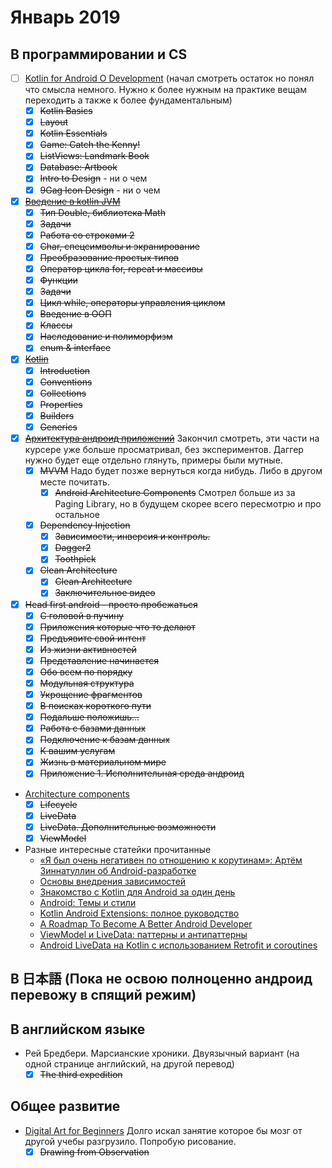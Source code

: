 # Январь 2019 
## В программировании и CS
- [ ] [Kotlin for Android O Development](https://www.udemy.com/kotlinandroid/learn/v4/overview) (начал смотреть остаток но понял что смысла немного. Нужно к более нужным на практике вещам переходить а также к более фундаментальным)
  - [x] ~~Kotlin Basics~~
  - [x] ~~Layout~~
  - [x] ~~Kotlin Essentials~~
  - [x] ~~Game: Catch the Kenny!~~
  - [x] ~~ListViews: Landmark Book~~
  - [x] ~~Database: Artbook~~
  - [x] ~~Intro to Design~~ - ни о чем
  - [x] ~~9Gag Icon Design~~ - ни о чем
- [x] ~~[Введение в kotlin JVM](https://stepik.org/course/5448/syllabus)~~
  - [x] ~~Тип Double, библиотека Math~~
  - [x] ~~Задачи~~
  - [x] ~~Работа со строками 2~~
  - [x] ~~Char, спецсимволы и экранирование~~
  - [x] ~~Преобразование простых типов~~
  - [x] ~~Оператор цикла for, repeat и массивы~~
  - [x] ~~Функции~~
  - [x] ~~Задачи~~
  - [x] ~~Цикл while, операторы управления циклом~~
  - [x] ~~Введение в ООП~~
  - [x] ~~Классы~~
  - [x] ~~Наследование и полиморфизм~~
  - [x] ~~enum & interface~~
- [x] ~~[Kotlin](https://stepik.org/course/2852/syllabus)~~
  - [x] ~~Introduction~~
  - [x] ~~Conventions~~
  - [x] ~~Collections~~
  - [x] ~~Properties~~
  - [x] ~~Builders~~
  - [x] ~~Generics~~
- [x] ~~[Архитектура андроид приложений](https://www.coursera.org/learn/android-app-architecture)~~ Закончил смотреть, эти части на курсере уже больше просматривал, без экспериментов. Даггер нужно будет еще отдельно глянуть, примеры были мутные.
   - [x] ~~MVVM~~ Надо будет позже вернуться когда нибудь. Либо в другом месте почитать.
      - [x] ~~Android Architecture Components~~ Cмотрел больше из за Paging Library, но в будущем скорее всего пересмотрю и про остальное
    - [x] ~~Dependency Injection~~
      - [x] ~~Зависимости, инверсия и контроль.~~
      - [x] ~~Dagger2~~
      - [x] ~~Toothpick~~
    - [x] ~~Clean Architecture~~
      - [x] ~~Clean Architecture~~
      - [x] ~~Заключительное видео~~ 
- [x] ~~Head first android - просто пробежаться~~
  - [x] ~~С головой в пучину~~
  - [x] ~~Приложения которые что то делают~~
  - [x] ~~Предъявите свой интент~~
  - [x] ~~Из жизни активностей~~
  - [x] ~~Представление начинается~~
  - [x] ~~Обо всем по порядку~~
  - [x] ~~Модульная структура~~
  - [x] ~~Укрощение фрагментов~~
  - [x] ~~В поисках короткого пути~~
  - [x] ~~Подальше положишь...~~
  - [x] ~~Работа с базами данных~~
  - [x] ~~Подключение к базам данных~~
  - [x] ~~К вашим услугам~~
  - [x] ~~Жизнь в материальном мире~~
  - [x] ~~Приложение 1. Исполнительная среда андроид~~
- [Architecture components](https://startandroid.ru/ru/courses/architecture-components.html)
  - [x] ~~Lifecycle~~ 
  - [x] ~~LiveData~~ 
  - [x] ~~LiveData. Дополнительные возможности~~
  - [x] ~~ViewModel~~ 
- Разные интересные статейки прочитанные
  - [«Я был очень негативен по отношению к корутинам»: Артём Зиннатуллин об Android-разработке](https://habr.com/ru/company/jugru/blog/437948/)
  - [Основы внедрения зависимостей](https://habr.com/ru/post/434380/)
  - [Знакомство с Kotlin для Android за один день](https://nuancesprog.ru/p/1761/)
  - [Android: Темы и стили](http://developer.alexanderklimov.ru/android/theme.php)
  - [Kotlin Android Extensions: полное руководство](https://medium.com/nuances-of-programming/kotlin-android-extensions-%D0%BF%D0%BE%D0%BB%D0%BD%D0%BE%D0%B5-%D1%80%D1%83%D0%BA%D0%BE%D0%B2%D0%BE%D0%B4%D1%81%D1%82%D0%B2%D0%BE-42ad43b029d7)
  - [A Roadmap To Become A Better Android Developer](https://medium.com/mindorks/a-roadmap-to-become-a-better-android-developer-3038cf7f8c8d)
  - [ViewModel и LiveData: паттерны и антипаттерны](https://habr.com/ru/post/338590/)
  - [Android LiveData на Kotlin с использованием Retrofit и coroutines](https://habr.com/ru/post/427475/)
## В 日本語 (Пока не освою полноценно андроид перевожу в спящий режим)

## В английском языке
- Рей Бредбери. Марсианские хроники. Двуязычный вариант (на одной странице английский, на другой перевод)
  - [x] ~~The third expedition~~
## Общее развитие
- [Digital Art for Beginners](https://www.udemy.com/digital-art-101-from-beginner-to-pro) Долго искал занятие которое бы мозг от другой учебы разгрузило. Попробую рисование.
  - [x] ~~Drawing from Observation~~